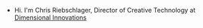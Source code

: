 - Hi. I'm Chris Riebschlager, Director of Creative Technology at [Dimensional Innovations](https://dimin.com)
